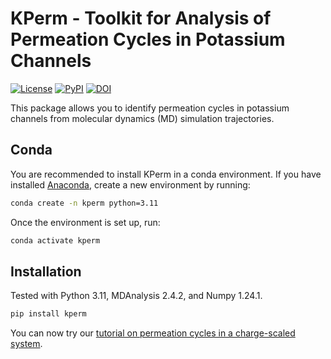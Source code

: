 # KPerm - Toolkit for Analysis of Permeation Cycles in Potassium Channels


[![License](https://img.shields.io/github/license/deGrootLab/KPerm)](https://www.gnu.org/licenses/gpl-3.0.en.html) [![PyPI](https://img.shields.io/pypi/v/kperm?color=green)](https://pypi.org/project/kperm/) [![DOI](https://img.shields.io/badge/DOI-10.1021%2Facs.jctc.3c00061-purple)](https://pubs.acs.org/doi/10.1021/acs.jctc.3c00061)

This package allows you to identify permeation cycles in potassium channels from molecular dynamics (MD) simulation trajectories.

## Conda
You are recommended to install KPerm in a conda environment. If you have installed [Anaconda](https://www.anaconda.com/), create a new environment by running:

```bash
conda create -n kperm python=3.11
```

Once the environment is set up, run:
```bash
conda activate kperm
```
## Installation
Tested with Python 3.11, MDAnalysis 2.4.2, and Numpy 1.24.1.
```bash
pip install kperm
```

You can now try our [tutorial on permeation cycles in a charge-scaled system](./tutorials/charge-scaling/charge-scaling.ipynb).
